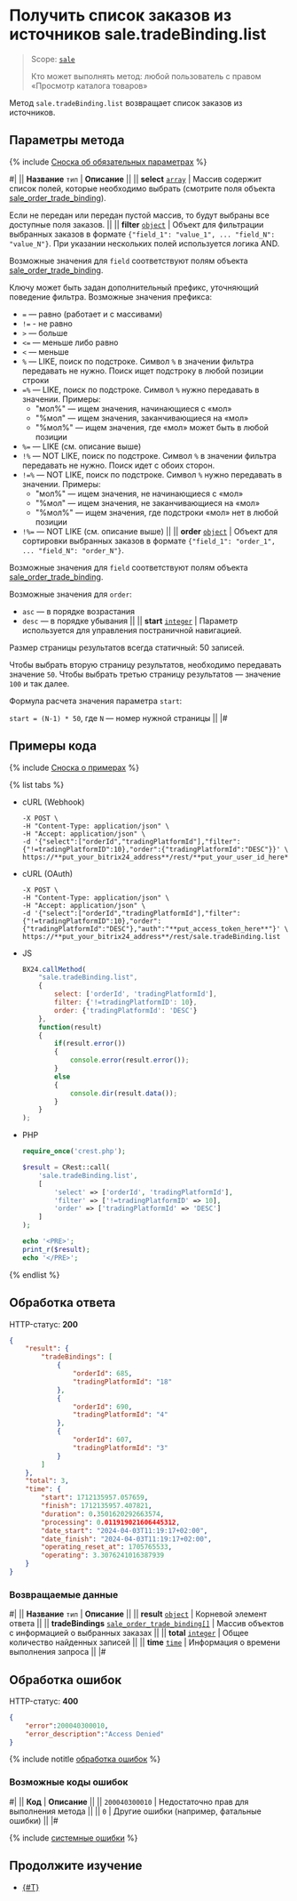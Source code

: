 # Получить список заказов из источников sale.tradeBinding.list

> Scope: [`sale`](../../scopes/permissions.md)
>
> Кто может выполнять метод: любой пользователь с правом «Просмотр каталога товаров»

Метод `sale.tradeBinding.list` возвращает список заказов из источников. 

## Параметры метода

{% include [Сноска об обязательных параметрах](../../../_includes/required.md) %}

#|
|| **Название**
`тип` | **Описание** ||
|| **select**
[`array`](../../data-types.md) | Массив содержит список полей, которые необходимо выбрать (смотрите поля объекта [sale_order_trade_binding](../data-types.md#sale_order_trade_binding)).

Если не передан или передан пустой массив, то будут выбраны все доступные поля заказов. ||
|| **filter**
[`object`](../../data-types.md) | Объект для фильтрации выбранных заказов в формате `{"field_1": "value_1", ... "field_N": "value_N"}`. При указании нескольких полей используется логика AND.

Возможные значения для `field` соответствуют полям объекта [sale_order_trade_binding](../data-types.md#sale_order_trade_binding).

Ключу может быть задан дополнительный префикс, уточняющий поведение фильтра. Возможные значения префикса:
- `=` — равно (работает и с массивами)
- `!=` - не равно
- `>` — больше
- `<=` — меньше либо равно
- `<` — меньше
- `%` — LIKE, поиск по подстроке. Символ `%` в значении фильтра передавать не нужно. Поиск ищет подстроку в любой позиции строки
- `=%` — LIKE, поиск по подстроке. Символ `%` нужно передавать в значении. Примеры:
    - "мол%" — ищем значения, начинающиеся с «мол»
    - "%мол" — ищем значения, заканчивающиеся на «мол»
    - "%мол%" — ищем значения, где «мол» может быть в любой позиции
- `%=` — LIKE (см. описание выше)
- `!%` — NOT LIKE, поиск по подстроке. Символ `%` в значении фильтра передавать не нужно. Поиск идет с обоих сторон.
- `!=%` — NOT LIKE, поиск по подстроке. Символ `%` нужно передавать в значении. Примеры:
    - "мол%" — ищем значения, не начинающиеся с «мол»
    - "%мол" — ищем значения, не заканчивающиеся на «мол»
    - "%мол%" — ищем значения, где подстроки «мол» нет в любой позиции
- `!%=` — NOT LIKE (см. описание выше) ||
|| **order**
[`object`](../../data-types.md) | Объект для сортировки выбранных заказов в формате `{"field_1": "order_1", ... "field_N": "order_N"}`.

Возможные значения для `field` соответствуют полям объекта [sale_order_trade_binding](../data-types.md#sale_order_trade_binding).

Возможные значения для `order`:
- `asc` — в порядке возрастания
- `desc` — в порядке убывания ||
|| **start**
[`integer`](../../data-types.md) | Параметр используется для управления постраничной навигацией.

Размер страницы результатов всегда статичный: 50 записей.

Чтобы выбрать вторую страницу результатов, необходимо передавать значение `50`. Чтобы выбрать третью страницу результатов — значение `100` и так далее.

Формула расчета значения параметра `start`:

`start = (N-1) * 50`, где `N` — номер нужной страницы ||
|#

## Примеры кода

{% include [Сноска о примерах](../../../_includes/examples.md) %}

{% list tabs %}

- cURL (Webhook)

    ```curl
    -X POST \
    -H "Content-Type: application/json" \
    -H "Accept: application/json" \
    -d '{"select":["orderId","tradingPlatformId"],"filter":{"!=tradingPlatformID":10},"order":{"tradingPlatformId":"DESC"}}' \
    https://**put_your_bitrix24_address**/rest/**put_your_user_id_here**/**put_your_webhook_here**/sale.tradeBinding.list
    ```

- cURL (OAuth)

    ```curl
    -X POST \
    -H "Content-Type: application/json" \
    -H "Accept: application/json" \
    -d '{"select":["orderId","tradingPlatformId"],"filter":{"!=tradingPlatformID":10},"order":{"tradingPlatformId":"DESC"},"auth":"**put_access_token_here**"}' \
    https://**put_your_bitrix24_address**/rest/sale.tradeBinding.list
    ```

- JS

    ```js
    BX24.callMethod(
        "sale.tradeBinding.list",
        {
            select: ['orderId', 'tradingPlatformId'],
            filter: {'!=tradingPlatformID': 10},
            order: {'tradingPlatformId': 'DESC'}
        },
        function(result)
        {
            if(result.error())
            {
                console.error(result.error());
            }
            else
            {
                console.dir(result.data());
            }
        }
    );
    ```

- PHP

    ```php
    require_once('crest.php');

    $result = CRest::call(
        'sale.tradeBinding.list',
        [
            'select' => ['orderId', 'tradingPlatformId'],
            'filter' => ['!=tradingPlatformID' => 10],
            'order' => ['tradingPlatformId' => 'DESC']
        ]
    );

    echo '<PRE>';
    print_r($result);
    echo '</PRE>';
    ```

{% endlist %}

## Обработка ответа

HTTP-статус: **200**

```json
{
    "result": {
        "tradeBindings": [
            {
                "orderId": 685,
                "tradingPlatformId": "18"
            },
            {
                "orderId": 690,
                "tradingPlatformId": "4"
            },
            {
                "orderId": 607,
                "tradingPlatformId": "3"
            }
        ]
    },
    "total": 3,
    "time": {  
        "start": 1712135957.057659,  
        "finish": 1712135957.407821,  
        "duration": 0.3501620292663574,  
        "processing": 0.011919021606445312,  
        "date_start": "2024-04-03T11:19:17+02:00",  
        "date_finish": "2024-04-03T11:19:17+02:00",  
        "operating_reset_at": 1705765533,  
        "operating": 3.3076241016387939  
    }  
}

```

### Возвращаемые данные

#|
|| **Название**
`тип` | **Описание** ||
|| **result**
[`object`](../../data-types.md) | Корневой элемент ответа ||
|| **tradeBindings**
[`sale_order_trade_binding[]`](../data-types.md#sale_order_trade_binding) | Массив объектов с информацией о выбранных заказах ||
|| **total**
[`integer`](../../data-types.md) | Общее количество найденных записей ||
|| **time**
[`time`](../../data-types.md) | Информация о времени выполнения запроса ||
|#

## Обработка ошибок

HTTP-статус: **400**

```json
{
    "error":200040300010,
    "error_description":"Access Denied"
}
```

{% include notitle [обработка ошибок](../../../_includes/error-info.md) %}

### Возможные коды ошибок

#|
|| **Код** | **Описание** ||
|| `200040300010` | Недостаточно прав для выполнения метода ||
|| `0` | Другие ошибки (например, фатальные ошибки) ||
|#

{% include [системные ошибки](../../../_includes/system-errors.md) %}

## Продолжите изучение 

- [{#T}](./sale-trade-binding-get-fields.md)